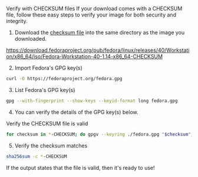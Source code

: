 Verify with CHECKSUM files
If your download comes with a CHECKSUM file, follow these easy steps to verify your image for both security and integrity.

1. Download the [checksum file](https://download.fedoraproject.org/pub/fedora/linux/releases/40/Workstation/x86_64/iso/Fedora-Workstation-40-1.14-x86_64-CHECKSUM)  into the same directory as the image you downloaded.

<https://download.fedoraproject.org/pub/fedora/linux/releases/40/Workstation/x86_64/iso/Fedora-Workstation-40-1.14-x86_64-CHECKSUM>

2. Import Fedora's GPG key(s)

```bash
curl -O https://fedoraproject.org/fedora.gpg
```

3. List Fedora's GPG key(s)

```bash
gpg --with-fingerprint --show-keys --keyid-format long fedora.gpg
```

4. You can verify the details of the GPG key(s) below.

Verify the CHECKSUM file is valid

```bash
for checksum in *-CHECKSUM; do gpgv --keyring ./fedora.gpg "$checksum"; done
```

5. Verify the checksum matches

```bash
sha256sum -c *-CHECKSUM
```

If the output states that the file is valid, then it's ready to use!
